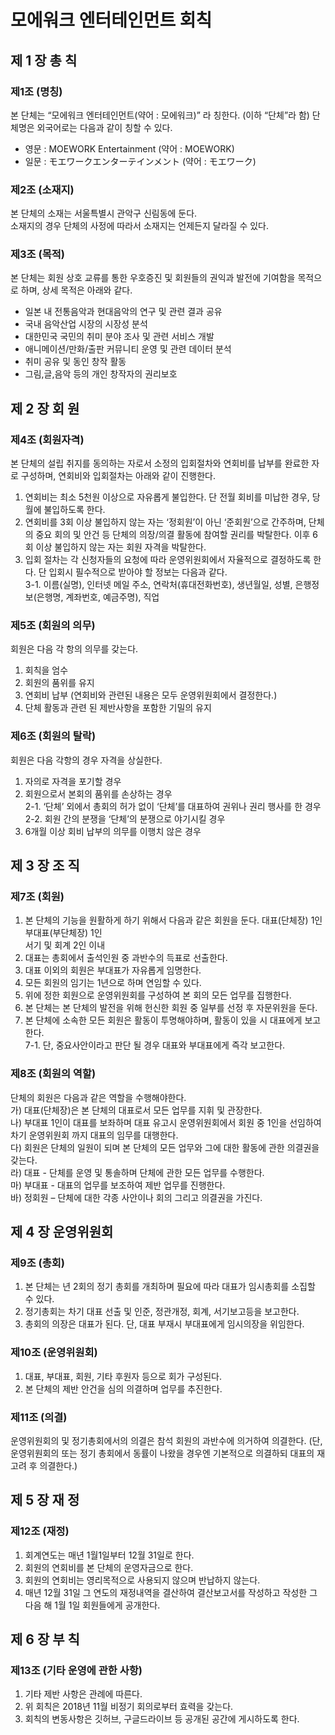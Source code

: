 # 모에워크 엔터테인먼트 회칙

## 제 1 장  총 칙

### 제1조 (명칭)
본 단체는 “모에워크 엔터테인먼트(약어 : 모에워크)” 라 칭한다. (이하 “단체”라 함)
단체명은 외국어로는 다음과 같이 칭할 수 있다.<br>
- 영문 : MOEWORK Entertainment (약어 : MOEWORK)
- 일문 : モエワークエンターテインメント (약어 : モエワーク)

### 제2조 (소재지)
본 단체의 소재는 서울특별시 관악구 신림동에 둔다.<br>
소재지의 경우 단체의 사정에 따라서 소재지는 언제든지 달라질 수 있다.

### 제3조 (목적)
본 단체는 회원 상호 교류를 통한 우호증진 및 회원들의 권익과 발전에 기여함을 목적으로 하며, 상세 목적은 아래와 같다.<br>
- 일본 내 전통음악과 현대음악의 연구 및 관련 결과 공유
- 국내 음악산업 시장의 시장성 분석
- 대한민국 국민의 취미 분야 조사 및 관련 서비스 개발
- 애니메이션/만화/출판 커뮤니티 운영 및 관련 데이터 분석
- 취미 공유 및 동인 창작 활동
- 그림,글,음악 등의 개인 창작자의 권리보호

## 제 2 장  회 원

### 제4조 (회원자격)
본 단체의 설립 취지를 동의하는 자로서 소정의 입회절차와 연회비를 납부를 완료한 자로 구성하며, 연회비와 입회절차는 아래와 같이 진행한다.<br>
1. 연회비는 최소 5천원 이상으로 자유롭게 불입한다. 단 전월 회비를 미납한 경우, 당월에 불입하도록 한다.
2. 연회비를 3회 이상 불입하지 않는 자는 ‘정회원’이 아닌 ‘준회원’으로 간주하며, 단체의 중요 회의 및 안건 등 단체의 의장/의결 활동에 참여할 권리를 박탈한다. 이후 6회 이상 불입하지 않는 자는 회원 자격을 박탈한다.
3. 입회 절차는 각 신청자들의 요청에 따라 운영위원회에서 자율적으로 결정하도록 한다. 
단 입회시 필수적으로 받아야 할 정보는 다음과 같다.<br>
3-1. 이름(실명), 인터넷 메일 주소, 연락처(휴대전화번호), 생년월일, 성별, 은행정보(은행명, 계좌번호, 예금주명), 직업

### 제5조 (회원의 의무)
회원은 다음 각 항의 의무를 갖는다.
1. 회칙을 엄수
2. 회원의 품위를 유지
3. 연회비 납부 (연회비와 관련된 내용은 모두 운영위원회에서 결정한다.)
4. 단체 활동과 관련 된 제반사항을 포함한 기밀의 유지

### 제6조 (회원의 탈락)
회원은 다음 각항의 경우 자격을 상실한다.
1. 자의로 자격을 포기할 경우
2. 회원으로서 본회의 품위를 손상하는 경우<br>
2-1. ‘단체’ 외에서 총회의 허가 없이 ‘단체’를 대표하여 권위나 권리 행사를 한 경우<br>
2-2. 회원 간의 분쟁을 ‘단체’의 분쟁으로 야기시킬 경우
3. 6개월 이상 회비 납부의 의무를 이행치 않은 경우

## 제 3 장  조 직

### 제7조 (회원)
1. 본 단체의 기능을 원활하게 하기 위해서 다음과 같은 회원을 둔다.
대표(단체장) 1인<br>
부대표(부단체장) 1인<br>
서기 및 회계 2인 이내
2. 대표는 총회에서 출석인원 중 과반수의 득표로 선출한다.
3. 대표 이외의 회원은 부대표가 자유롭게 임명한다.
4. 모든 회원의 임기는 1년으로 하며 연임할 수 있다.
5. 위에 정한 회원으로 운영위원회를 구성하여 본 회의 모든 업무를 집행한다.
6. 본 단체는 본 단체의 발전을 위해 헌신한 회원 중 일부를 선정 후 자문위원을 둔다.
7. 본 단체에 소속한 모든 회원은 활동이 투명해야하며, 활동이 있을 시 대표에게 보고한다.<br>
7-1. 단, 중요사안이라고 판단 될 경우 대표와 부대표에게 즉각 보고한다.

### 제8조 (회원의 역할)
단체의 회원은 다음과 같은 역할을 수행해야한다.<br>
가) 대표(단체장)은 본 단체의 대표로서 모든 업무를 지휘 및 관장한다.<br>
나) 부대표 1인이 대표를 보좌하며 대표 유고시 운영위원회에서 회원 중 1인을 선임하여 차기 운영위원회 까지 대표의 임무를 대행한다.<br>
다) 회원은 단체의 일원이 되며 본 단체의 모든 업무와 그에 대한 활동에 관한 의결권을 갖는다.<br> 
라) 대표 - 단체를 운영 및 통솔하며 단체에 관한 모든 업무를 수행한다.<br>
마) 부대표 - 대표의 업무를 보조하여 제반 업무를 진행한다.<br>
바) 정회원 – 단체에 대한 각종 사안이나 회의 그리고 의결권을 가진다.

## 제 4 장 운영위원회  

### 제9조 (총회)
1. 본 단체는 년 2회의 정기 총회를 개최하며 필요에 따라 대표가 임시총회를 소집할 수 있다.
2. 정기총회는 차기 대표 선출 및 인준, 정관개정, 회계, 서기보고등을 보고한다.
3. 총회의 의장은 대표가 된다. 단, 대표 부재시 부대표에게 임시의장을 위임한다.

### 제10조 (운영위원회)
1. 대표, 부대표, 회원, 기타 후원자 등으로 회가 구성된다.
2. 본 단체의 제반 안건을 심의 의결하며 업무를 추진한다.

### 제11조 (의결)
운영위원회의 및 정기총회에서의 의결은 참석 회원의 과반수에 의거하여 의결한다. (단, 운영위원회의 또는 정기 총회에서 동률이 나왔을 경우엔 기본적으로 의결하되 대표의 재 고려 후 의결한다.)

## 제 5 장 재 정

### 제12조 (재정)
1. 회계연도는 매년 1월1일부터 12월 31일로 한다.
2. 회원의 연회비를 본 단체의 운영자금으로 한다.
3. 회원의 연회비는 영리목적으로 사용되지 않으며 반납하지 않는다.
4. 매년 12월 31일 그 연도의 재정내역을 결산하여 결산보고서를 작성하고 작성한 그 다음 해 1월 1일 회원들에게 공개한다.

## 제 6 장  부 칙

### 제13조 (기타 운영에 관한 사항)
1. 기타 제반 사항은 관례에 따른다.
2. 위 회칙은 2018년 11월 비정기 회의로부터 효력을 갖는다.
3. 회칙의 변동사항은 깃허브, 구글드라이브 등 공개된 공간에 게시하도록 한다.
